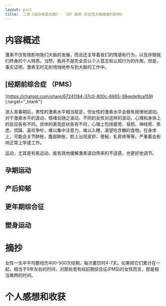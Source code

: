 ```yaml
---
layout: post
title:  二读《运动改造大脑》- 《07 激素 对女性大脑健康的影响》
---
```

# 内容概述

激素不仅有效影响我们大脑的发展，而且还主导着我们的情感和行为，以及伴随我们终身的个人特质。当然，我并不是完全否认个人意志和认知行为的作用。但是，事实证明，激素无时无刻悄悄地参与到大脑的工作中。

## [经期前综合症 （PMS）
](https://chatgpt.com/share/67241184-37c0-800c-8665-38eede9ca159){:target="_blank"}

进入青春期后，男性的激素水平相当稳定，但女性的激素水平会极有规律地波动。对于激素水平的波动，情绪会随之波动，不同的女性对这样的波动，心理和身体上的反应各有不同。具体的表现症状各有不同，心理上包括疲劳、易怒、神经质、焦虑、烦躁、喜欢争吵，难以集中注意力，难以入睡，渴望吃含糖的食物。在身体上，可能会关节肿胀，腹部肿胀，脸上出现皮疹，便秘，乳房疼等等。严重着会影响正常上学或工作。

运动，尤其是有氧运动，能有效地缓解激素波动带来的不适感，也更好地调节。

## 孕期运动

## 产后抑郁

## 更年期综合征

## 塑身运动

# 摘抄

女性一生中平均要经历400-500次经期，每次要历时4-7天。如果把它们累计在一起，相当于9年左右的时间，对那些患有经前期综合征(PMS)的女性而言，那是相当难熬的时间。





# 个人感想和收获

<!--stackedit_data:
eyJoaXN0b3J5IjpbNDc0NjkyNTA0LDE5NTc1NjcwNDldfQ==
-->